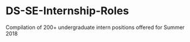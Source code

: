 # DS-SE-Internship-Roles
Compilation of 200+ undergraduate intern positions offered for Summer 2018
